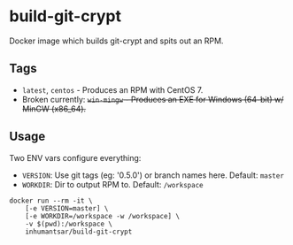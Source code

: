 # build-git-crypt

Docker image which builds git-crypt and spits out an RPM.

## Tags

* `latest`, `centos` - Produces an RPM with CentOS 7.
* Broken currently: ~~`win-mingw` - Produces an EXE for Windows (64-bit) w/ MinGW (x86_64).~~

## Usage

Two ENV vars configure everything:
* `VERSION`: Use git tags (eg: '0.5.0') or branch names here. Default: `master`
* `WORKDIR`: Dir to output RPM to. Default: `/workspace`

```
docker run --rm -it \
    [-e VERSION=master] \
    [-e WORKDIR=/workspace -w /workspace] \
    -v $(pwd):/workspace \
    inhumantsar/build-git-crypt
```
